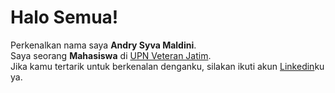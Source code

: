 # Halo Semua!

Perkenalkan nama saya **Andry Syva Maldini**.\
Saya seorang **Mahasiswa** di [UPN Veteran Jatim](https://www.upnjatim.ac.id/).\
Jika kamu tertarik untuk berkenalan denganku, silakan ikuti akun [Linkedin](https://www.linkedin.com/in/andrymldni/)ku ya.
